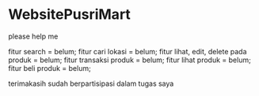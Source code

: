 # WebsitePusriMart
please help me 

fitur search = belum;
fitur cari lokasi = belum;
fitur lihat, edit, delete pada produk = belum;
fitur transaksi produk = belum;
fitur lihat produk = belum;
fitur beli produk = belum;

terimakasih sudah berpartisipasi dalam tugas saya
